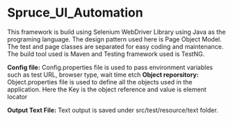 # Spruce_UI_Automation

This framework is build using Selenium WebDriver Library using Java as the programing language. The design pattern used here is Page Object Model. The test and page classes are separated for easy coding and maintenance. The build tool used is Maven and Testing framework used is TestNG. 

**Config file:** Config.properties file is used to pass environment variables such as test URL, browser type, wait time etch
**Object reporsitory:** Object.properties file is used to define all the objects used in the application. Here the Key is the object reference and value is element locator

**Output Text File:** Text output is saved under src/test/resource/text folder. 
